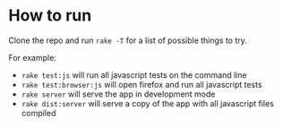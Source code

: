 # How to run
Clone the repo and run `rake -T` for a list of possible things to try.

For example:

* `rake test:js` will run all javascript tests on the command line
* `rake test:browser:js` will open firefox and run all javascript tests
* `rake server` will serve the app in development mode
* `rake dist:server` will serve a copy of the app with all javascript files compiled

